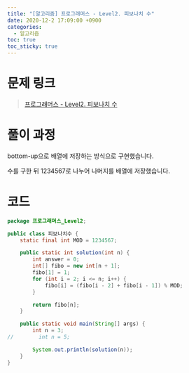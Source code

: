```yaml
---
title: "[알고리즘] 프로그래머스 - Level2. 피보나치 수"
date: 2020-12-2 17:09:00 +0900
categories:
  - 알고리즘
toc: true
toc_sticky: true
---
```


# 문제 링크

> [프로그래머스 - Level2. 피보나치 수](https://programmers.co.kr/learn/courses/30/lessons/12945)

# 풀이 과정

bottom-up으로 배열에 저장하는 방식으로 구현했습니다.

수를 구한 뒤 1234567로 나누어 나머지를 배열에 저장했습니다.

# 코드

```java
package 프로그래머스_Level2;

public class 피보나치수 {
    static final int MOD = 1234567;

    public static int solution(int n) {
        int answer = 0;
        int[] fibo = new int[n + 1];
        fibo[1] = 1;
        for (int i = 2; i <= n; i++) {
            fibo[i] = (fibo[i - 2] + fibo[i - 1]) % MOD;
        }

        return fibo[n];
    }

    public static void main(String[] args) {
        int n = 3;
//        int n = 5;

        System.out.println(solution(n));
    }
}
```